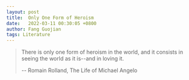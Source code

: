 ```yaml
---
layout: post
title:  Only One Form of Heroism
date:   2022-03-11 00:30:05 +0800
author: Fang Guojian
tags: Literature
---
```


> There is only one form of heroism in the world, and it consists in seeing the world as it is--and in loving it.
>
> -- Romain Rolland, The Life of Michael Angelo

